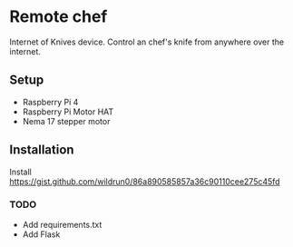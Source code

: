 # Remote chef

Internet of Knives device. Control an chef's knife from anywhere over the internet.

## Setup
- Raspberry Pi 4
- Raspberry Pi Motor HAT
- Nema 17 stepper motor


## Installation

Install https://gist.github.com/wildrun0/86a890585857a36c90110cee275c45fd

### TODO
- Add requirements.txt
- Add Flask
